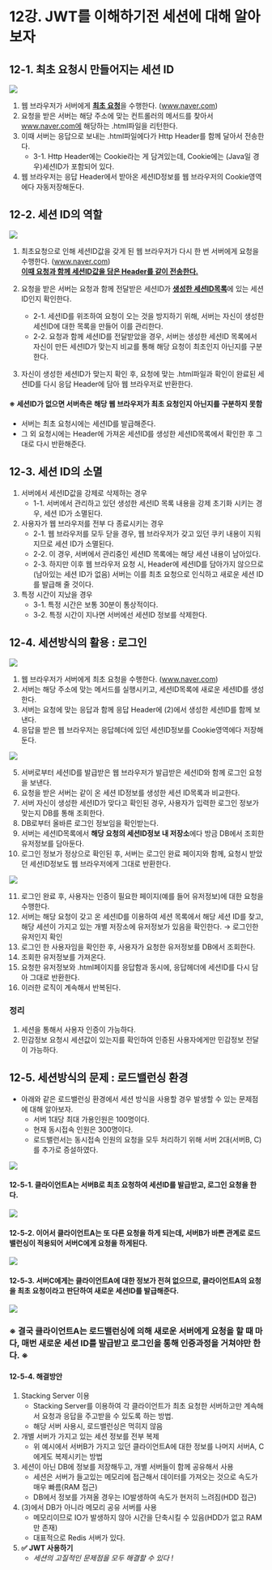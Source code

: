 # 12강. JWT를 이해하기전 세션에 대해 알아보자
## 12-1. 최초 요청시 만들어지는 세션 ID

<img src="./img/chapter12_1.png">

1. 웹 브라우저가 서버에게 <U>**최초 요청**</U>을 수행한다. (www.naver.com)
2. 요청을 받은 서버는 해당 주소에 맞는 컨트롤러의 메서드를 찾아서 www.naver.com에 해당하는 .html파일을 리턴한다.
3. 이때 서버는 응답으로 보내는 .html파일에다가 Http Header를 함께 달아서 전송한다.
    - 3-1. Http Header에는 Cookie라는 게 담겨있는데, Cookie에는 (Java일 경우)세션ID가 포함되어 있다. 
4. 웹 브라우저는 응답 Header에서 받아온 세션ID정보를 웹 브라우저의 Cookie영역에다 자동저장해둔다.

## 12-2. 세션 ID의 역할

<img src="./img/chapter12_2.png">

1. 최초요청으로 인해 세션ID값을 갖게 된 웹 브라우저가 다시 한 번 서버에게 요청을 수행한다. (www.naver.com)   
<U>**이때 요청과 함께 세션ID값을 담은 Header를 같이 전송한다.**</U>

2. 요청을 받은 서버는 요청과 함께 전달받은 세션ID가 <U>**생성한 세션ID목록**</U>에 있는 세션ID인지 확인한다.
    - 2-1. 세션ID를 위조하여 요청이 오는 것을 방지하기 위해, 서버는 자신이 생성한 세션ID에 대한 목록을 만들어 이를 관리한다.
    - 2-2. 요청과 함께 세션ID를 전달받았을 경우, 서버는 생성한 세션ID 목록에서 자신이 만든 세션ID가 맞는지 비교를 통해 해당 요청이 최초인지 아닌지를 구분한다.

3. 자신이 생성한 세션ID가 맞는지 확인 후, 요청에 맞는 .html파일과 확인이 완료된 세션ID를 다시 응답 Header에 담아 웹 브라우저로 반환한다.

#### ※ 세션ID가 없으면 서버측은 해당 웹 브라우저가 최초 요청인지 아닌지를 구분하지 못함
- 서버는 최초 요청시에는 세션ID를 발급해준다.
- 그 외 요청시에는 Header에 가져온 세션ID를 생성한 세션ID목록에서 확인한 후 그대로 다시 반환해준다.

## 12-3. 세션 ID의 소멸
1. 서버에서 세션ID값을 강제로 삭제하는 경우
    - 1-1. 서버에서 관리하고 있던 생성한 세션ID 목록 내용을 강제 초기화 시키는 경우, 세션 ID가 소멸된다.
2. 사용자가 웹 브라우저를 전부 다 종료시키는 경우
    - 2-1. 웹 브라우저를 모두 닫을 경우, 웹 브라우저가 갖고 있던 쿠키 내용이 지워지므로 세션 ID가 소멸된다.
    - 2-2. 이 경우, 서버에서 관리중인 세션ID 목록에는 해당 세션 내용이 남아있다. 
    - 2-3. 하지만 이후 웹 브라우저 요청 시, Header에 세션ID를 담아가지 않으므로(남아있는 세션 ID가 없음) 서버는 이를 최초 요청으로 인식하고 새로운 세션 ID를 발급해 줄 것이다.
3. 특정 시간이 지났을 경우
    - 3-1. 특정 시간은 보통 30분이 통상적이다.
    - 3-2. 특정 시간이 지나면 서버에선 세션ID 정보를 삭제한다.

## 12-4. 세션방식의 활용 : 로그인

<img src="./img/chapter12_3.png">

1. 웹 브라우저가 서버에게 최초 요청을 수행한다. (www.naver.com)
2. 서버는 해당 주소에 맞는 메서드를 실행시키고, 세션ID목록에 새로운 세션ID를 생성한다.
3. 서버는 요청에 맞는 응답과 함께 응답 Header에 (2)에서 생성한 세션ID를 함께 보낸다.
4. 응답을 받은 웹 브라우저는 응답헤더에 있던 세션ID정보를 Cookie영역에다 저장해둔다.

<img src="./img/chapter12_4.png">

5. 서버로부터 세션ID를 발급받은 웹 브라우저가 발급받은 세션ID와 함께 로그인 요청을 보낸다.
6. 요청을 받은 서버는 같이 온 세션 ID정보를 생성한 세션 ID목록과 비교한다.
7. 서버 자신이 생성한 세션ID가 맞다고 확인된 경우, 사용자가 입력한 로그인 정보가 맞는지 DB를 통해 조회한다.
8. DB로부터 올바른 로그인 정보임을 확인받는다.
9. 서버는 세션ID목록에서 **해당 요청의 세션ID정보 내 저장소**에다 방금 DB에서 조회한 유저정보를 담아둔다.
10. 로그인 정보가 정상으로 확인된 후, 서버는 로그인 완료 페이지와 함께, 요청시 받았던 세션ID정보도 웹 브라우저에게 그대로 반환한다.

<img src="./img/chapter12_5.png">

11. 로그인 완료 후, 사용자는 인증이 필요한 페이지(예를 들어 유저정보)에 대한 요청을 수행한다.
12. 서버는 해당 요청이 갖고 온 세션ID를 이용하여 세션 목록에서 해당 세션 ID를 찾고, 해당 세션이 가지고 있는 개별 저장소에 유저정보가 있음을 확인한다. → 로그인한 유저인지 확인
13. 로그인 한 사용자임을 확인한 후, 사용자가 요청한 유저정보를 DB에서 조회한다.
14. 조회한 유저정보를 가져온다.
15. 요청한 유저정보와 .html페이지를 응답함과 동시에, 응답헤더에 세션ID를 다시 담아 그대로 반환한다.
16. 이러한 로직이 계속해서 반복된다.

### 정리
1. 세션을 통해서 사용자 인증이 가능하다.
2. 민감정보 요청시 세션값이 있는지를 확인하여 인증된 사용자에게만 민감정보 전달이 가능하다.

## 12-5. 세션방식의 문제 : 로드밸런싱 환경

- 아래와 같은 로드밸런싱 환경에서 세션 방식을 사용할 경우 발생할 수 있는 문제점에 대해 알아보자.
    - 서버 1대당 최대 가용인원은 100명이다.
    - 현재 동시접속 인원은 300명이다.
    - 로드밸런서는 동시접속 인원의 요청을 모두 처리하기 위해 서버 2대(서버B, C)를 추가로 증설하였다.

<img src="./img/chapter12_6.png">

#### 12-5-1. 클라이언트A는 서버B로 최초 요청하여 세션ID를 발급받고, 로그인 요청을 한다.

<img src="./img/chapter12_7.png">

#### 12-5-2. 이어서 클라이언트A는 또 다른 요청을 하게 되는데, 서버B가 바쁜 관계로 로드밸런싱이 적용되어 서버C에게 요청을 하게된다.

<img src="./img/chapter12_8.png">

#### 12-5-3. 서버C에게는 클라이언트A에 대한 정보가 전혀 없으므로, 클라이언트A의 요청을 최초 요청이라고 판단하여 새로운 세션ID를 발급해준다.

<img src="./img/chapter12_9.png">

### ※ 결국 클라이언트A는 로드밸런싱에 의해 새로운 서버에게 요청을 할 때 마다, 매번 새로운 세션 ID를 발급받고 로그인을 통해 인증과정을 거쳐야만 한다. ※

#### 12-5-4. 해결방안
1. Stacking Server 이용
    - Stacking Server를 이용하여 각 클라이언트가 최초 요청한 서버하고만 계속해서 요청과 응답을 주고받을 수 있도록 하는 방법.
    - 해당 서버 사용시, 로드밸런싱은 먹히지 않음
2. 개별 서버가 가지고 있는 세션 정보를 전부 복제
    - 위 예시에서 서버B가 가지고 있던 클라이언트A에 대한 정보를 나머지 서버A, C에게도 복제시키는 방법
3. 세션이 아닌 DB에 정보를 저장해두고, 개별 서버들이 함께 공유해서 사용
    - 세션은 서버가 들고있는 메모리에 접근해서 데이터를 가져오는 것으로 속도가 매우 빠름(RAM 접근)
    - DB에서 정보를 가져올 경우는 IO발생하여 속도가 현저히 느려짐(HDD 접근)
4. (3)에서 DB가 아니라 메모리 공유 서버를 사용
    - 메모리이므로 IO가 발생하지 않아 시간을 단축시킬 수 있음(HDD가 없고 RAM만 존재)
    - 대표적으로 Redis 서버가 있다.
5. **✅ JWT 사용하기**
    - *세션의 고질적인 문제점을 모두 해결할 수 있다 !*
